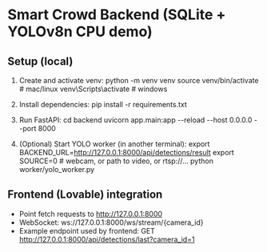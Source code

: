 # Smart Crowd Backend (SQLite + YOLOv8n CPU demo)

## Setup (local)

1. Create and activate venv:
   python -m venv venv
   source venv/bin/activate   # mac/linux
   venv\Scripts\activate      # windows

2. Install dependencies:
   pip install -r requirements.txt

3. Run FastAPI:
   cd backend
   uvicorn app.main:app --reload --host 0.0.0.0 --port 8000

4. (Optional) Start YOLO worker (in another terminal):
   export BACKEND_URL=http://127.0.0.1:8000/api/detections/result
   export SOURCE=0               # webcam, or path to video, or rtsp://...
   python worker/yolo_worker.py

## Frontend (Lovable) integration
- Point fetch requests to http://127.0.0.1:8000
- WebSocket: ws://127.0.0.1:8000/ws/stream/{camera_id}
- Example endpoint used by frontend: GET http://127.0.0.1:8000/api/detections/last?camera_id=1
